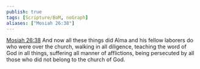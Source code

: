 ```yaml
---
publish: true
tags: [Scripture/BoM, noGraph]
aliases: ["Mosiah 26:38"]
---
```

[Mosiah 26:38](https://churchofjesuschrist.org/study/scriptures/bofm/mosiah/26?lang=eng&id=p38#p38) And now all these things did Alma and his fellow laborers do who were over the church, walking in all diligence, teaching the word of God in all things, suffering all manner of afflictions, being persecuted by all those who did not belong to the church of God.
